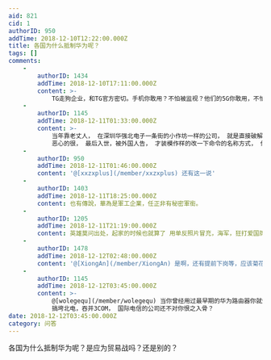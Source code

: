 ```yaml
---
aid: 821
cid: 1
authorID: 950
addTime: 2018-12-10T12:22:00.000Z
title: 各国为什么抵制华为呢？
tags: []
comments:
    -
        authorID: 1434
        addTime: 2018-12-10T17:11:00.000Z
        content: >-
            TG走狗企业，和TG官方密切。手机你敢用？不怕被监视？他们的5G你敢用，不怕不监视。华为不是一个正常的企业，就是TG的情报机构，向赵家汇报用户一举一动。另外，还偷窃技术，违反禁令。无恶不作。
    -
        authorID: 1145
        addTime: 2018-12-11T01:33:00.000Z
        content: >-
            当年靠老丈人， 在深圳华强北电子一条街的小作坊一样的公司， 就是直接破解思科的路由， 再倒卖出来的牌子， 里面的命令完全一模一样，
            恶心的很， 最后入世，被外国人告， 才装模作样的改一下命令的名称方式， 你说这样的公司， 人家不过街老鼠一样想揍你么。
    -
        authorID: 950
        addTime: 2018-12-11T01:46:00.000Z
        content: '@[xxzxplus](/member/xxzxplus) 还有这一说'
    -
        authorID: 1403
        addTime: 2018-12-11T18:25:00.000Z
        content: 也有傳說，華為是軍工企業，任正非有秘密軍銜。
    -
        authorID: 1205
        addTime: 2018-12-11T21:19:00.000Z
        content: 英雄莫问出处，起家的时候也就算了 用单反照片冒充，海军，狂打爱国牌，奋斗者协议让员工放弃家庭责任全身心地工作等都巨恶心
    -
        authorID: 1478
        addTime: 2018-12-12T02:48:00.000Z
        content: '@[XiongAn](/member/XiongAn) 是啊，还有提前下岗等，应该菊花厂很多方面给国内企业起了个坏头，影响十分恶劣'
    -
        authorID: 1145
        addTime: 2018-12-12T03:45:00.000Z
        content: >-
            @[wolegequ](/member/wolegequ) 当你曾经用过最早期的华为路由器你就知道了， 当然现在都找不到了。 就是靠抄，
            搞垮北电，吞并3COM， 国际电信的公司还不对你恨之入骨？
date: 2018-12-12T03:45:00.000Z
category: 问答
---
```


各国为什么抵制华为呢？是应为贸易战吗？还是别的？
